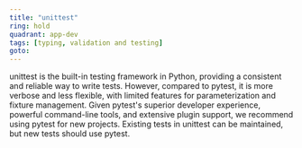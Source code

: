 ```yaml
---
title: "unittest"
ring: hold
quadrant: app-dev
tags: [typing, validation and testing]
goto:
---
```


unittest is the built-in testing framework in Python, providing a consistent and reliable way to write tests. However, compared to pytest, it is more verbose and less flexible, with limited features for parameterization and fixture management. Given pytest's superior developer experience, powerful command-line tools, and extensive plugin support, we recommend using pytest for new projects. Existing tests in unittest can be maintained, but new tests should use pytest.
